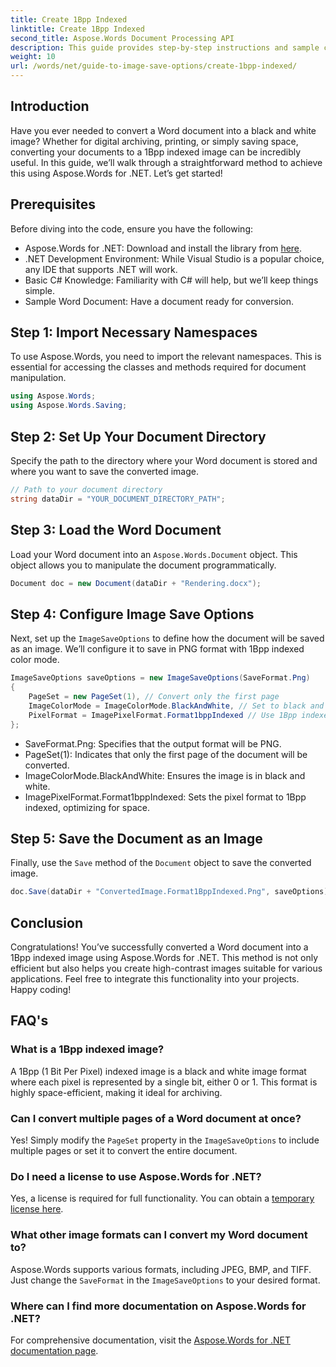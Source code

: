 ```yaml
---
title: Create 1Bpp Indexed
linktitle: Create 1Bpp Indexed
second_title: Aspose.Words Document Processing API
description: This guide provides step-by-step instructions and sample code to help you efficiently create 1Bpp indexed images for archiving, printing, or space-saving purposes.
weight: 10
url: /words/net/guide-to-image-save-options/create-1bpp-indexed/
---
```

## Introduction

Have you ever needed to convert a Word document into a black and white image? Whether for digital archiving, printing, or simply saving space, converting your documents to a 1Bpp indexed image can be incredibly useful. In this guide, we’ll walk through a straightforward method to achieve this using Aspose.Words for .NET. Let’s get started!

## Prerequisites

Before diving into the code, ensure you have the following:

- Aspose.Words for .NET: Download and install the library from [here](https://releases.aspose.com/words/net/).
- .NET Development Environment: While Visual Studio is a popular choice, any IDE that supports .NET will work.
- Basic C# Knowledge: Familiarity with C# will help, but we’ll keep things simple.
- Sample Word Document: Have a document ready for conversion.

## Step 1: Import Necessary Namespaces

To use Aspose.Words, you need to import the relevant namespaces. This is essential for accessing the classes and methods required for document manipulation.

```csharp
using Aspose.Words;
using Aspose.Words.Saving;
```

## Step 2: Set Up Your Document Directory

Specify the path to the directory where your Word document is stored and where you want to save the converted image.

```csharp
// Path to your document directory
string dataDir = "YOUR_DOCUMENT_DIRECTORY_PATH";
```

## Step 3: Load the Word Document

Load your Word document into an `Aspose.Words.Document` object. This object allows you to manipulate the document programmatically.

```csharp
Document doc = new Document(dataDir + "Rendering.docx");
```

## Step 4: Configure Image Save Options

Next, set up the `ImageSaveOptions` to define how the document will be saved as an image. We’ll configure it to save in PNG format with 1Bpp indexed color mode.

```csharp
ImageSaveOptions saveOptions = new ImageSaveOptions(SaveFormat.Png)
{
    PageSet = new PageSet(1), // Convert only the first page
    ImageColorMode = ImageColorMode.BlackAndWhite, // Set to black and white
    PixelFormat = ImagePixelFormat.Format1bppIndexed // Use 1Bpp indexed format
};
```

- SaveFormat.Png: Specifies that the output format will be PNG.
- PageSet(1): Indicates that only the first page of the document will be converted.
- ImageColorMode.BlackAndWhite: Ensures the image is in black and white.
- ImagePixelFormat.Format1bppIndexed: Sets the pixel format to 1Bpp indexed, optimizing for space.

## Step 5: Save the Document as an Image

Finally, use the `Save` method of the `Document` object to save the converted image.

```csharp
doc.Save(dataDir + "ConvertedImage.Format1BppIndexed.Png", saveOptions);
```

## Conclusion

Congratulations! You’ve successfully converted a Word document into a 1Bpp indexed image using Aspose.Words for .NET. This method is not only efficient but also helps you create high-contrast images suitable for various applications. Feel free to integrate this functionality into your projects. Happy coding!

## FAQ's

### What is a 1Bpp indexed image?
A 1Bpp (1 Bit Per Pixel) indexed image is a black and white image format where each pixel is represented by a single bit, either 0 or 1. This format is highly space-efficient, making it ideal for archiving.

### Can I convert multiple pages of a Word document at once?
Yes! Simply modify the `PageSet` property in the `ImageSaveOptions` to include multiple pages or set it to convert the entire document.

### Do I need a license to use Aspose.Words for .NET?
Yes, a license is required for full functionality. You can obtain a [temporary license here](https://purchase.aspose.com/temporary-license/).

### What other image formats can I convert my Word document to?
Aspose.Words supports various formats, including JPEG, BMP, and TIFF. Just change the `SaveFormat` in the `ImageSaveOptions` to your desired format.

### Where can I find more documentation on Aspose.Words for .NET?
For comprehensive documentation, visit the [Aspose.Words for .NET documentation page](https://reference.aspose.com/words/net/).
